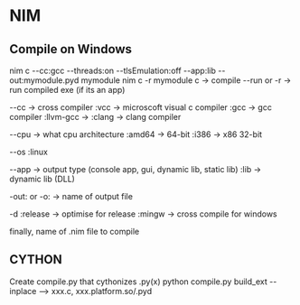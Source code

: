# NIM

## Compile on Windows

nim c --cc:gcc --threads:on --tlsEmulation:off --app:lib --out:mymodule.pyd mymodule
nim c -r mymodule
c           ->  compile
--run or -r -> run compiled exe (if its an app)

--cc        -> cross compiler
:vcc        -> microscoft visual c compiler
:gcc        -> gcc compiler
:llvm-gcc   ->
:clang      -> clang compiler

--cpu      -> what cpu architecture
:amd64      -> 64-bit
:i386       -> x86 32-bit

--os
:linux

--app       -> output type (console app, gui, dynamic lib, static lib)
:lib        -> dynamic lib (DLL)

-out: or -o:  -> name of output file

-d
:release  -> optimise for release
:mingw    -> cross compile for windows

finally, name of .nim file to compile

## CYTHON

Create compile.py that cythonizes .py(x)
    python compile.py build_ext --inplace   --> xxx.c, xxx.platform.so/.pyd
